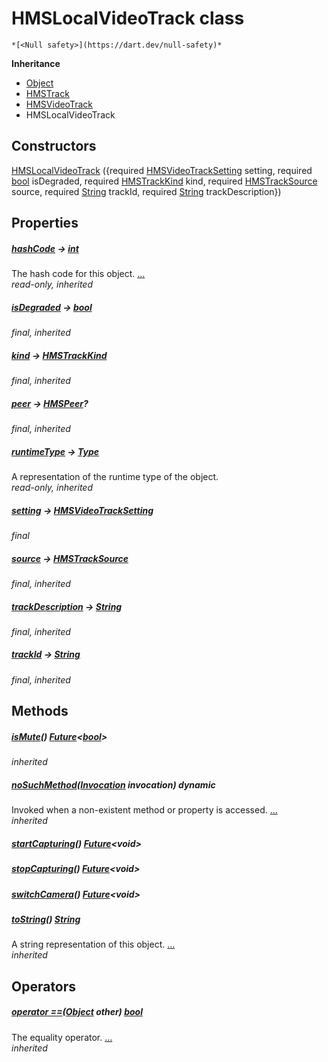 


# HMSLocalVideoTrack class






    *[<Null safety>](https://dart.dev/null-safety)*





**Inheritance**

- [Object](https://api.flutter.dev/flutter/dart-core/Object-class.html)
- [HMSTrack](../hmssdk_flutter/HMSTrack-class.md)
- [HMSVideoTrack](../hmssdk_flutter/HMSVideoTrack-class.md)
- HMSLocalVideoTrack






## Constructors

[HMSLocalVideoTrack](../hmssdk_flutter/HMSLocalVideoTrack/HMSLocalVideoTrack.md) ({required [HMSVideoTrackSetting](../hmssdk_flutter/HMSVideoTrackSetting-class.md) setting, required [bool](https://api.flutter.dev/flutter/dart-core/bool-class.html) isDegraded, required [HMSTrackKind](../hmssdk_flutter/HMSTrackKind-class.md) kind, required [HMSTrackSource](../hmssdk_flutter/HMSTrackSource-class.md) source, required [String](https://api.flutter.dev/flutter/dart-core/String-class.html) trackId, required [String](https://api.flutter.dev/flutter/dart-core/String-class.html) trackDescription})

    


## Properties

##### [hashCode](../hmssdk_flutter/HMSTrack/hashCode.md) &#8594; [int](https://api.flutter.dev/flutter/dart-core/int-class.html)



The hash code for this object. [...](../hmssdk_flutter/HMSTrack/hashCode.md)  
_read-only, inherited_



##### [isDegraded](../hmssdk_flutter/HMSVideoTrack/isDegraded.md) &#8594; [bool](https://api.flutter.dev/flutter/dart-core/bool-class.html)



   
_final, inherited_



##### [kind](../hmssdk_flutter/HMSTrack/kind.md) &#8594; [HMSTrackKind](../hmssdk_flutter/HMSTrackKind-class.md)



   
_final, inherited_



##### [peer](../hmssdk_flutter/HMSTrack/peer.md) &#8594; [HMSPeer](../hmssdk_flutter/HMSPeer-class.md)?



   
_final, inherited_



##### [runtimeType](https://api.flutter.dev/flutter/dart-core/Object/runtimeType.html) &#8594; [Type](https://api.flutter.dev/flutter/dart-core/Type-class.html)



A representation of the runtime type of the object.   
_read-only, inherited_



##### [setting](../hmssdk_flutter/HMSLocalVideoTrack/setting.md) &#8594; [HMSVideoTrackSetting](../hmssdk_flutter/HMSVideoTrackSetting-class.md)



   
_final_



##### [source](../hmssdk_flutter/HMSTrack/source.md) &#8594; [HMSTrackSource](../hmssdk_flutter/HMSTrackSource-class.md)



   
_final, inherited_



##### [trackDescription](../hmssdk_flutter/HMSTrack/trackDescription.md) &#8594; [String](https://api.flutter.dev/flutter/dart-core/String-class.html)



   
_final, inherited_



##### [trackId](../hmssdk_flutter/HMSTrack/trackId.md) &#8594; [String](https://api.flutter.dev/flutter/dart-core/String-class.html)



   
_final, inherited_




## Methods

##### [isMute](../hmssdk_flutter/HMSVideoTrack/isMute.md)() [Future](https://api.flutter.dev/flutter/dart-async/Future-class.html)&lt;[bool](https://api.flutter.dev/flutter/dart-core/bool-class.html)>



   
_inherited_



##### [noSuchMethod](https://api.flutter.dev/flutter/dart-core/Object/noSuchMethod.html)([Invocation](https://api.flutter.dev/flutter/dart-core/Invocation-class.html) invocation) dynamic



Invoked when a non-existent method or property is accessed. [...](https://api.flutter.dev/flutter/dart-core/Object/noSuchMethod.html)  
_inherited_



##### [startCapturing](../hmssdk_flutter/HMSLocalVideoTrack/startCapturing.md)() [Future](https://api.flutter.dev/flutter/dart-async/Future-class.html)&lt;void>



   




##### [stopCapturing](../hmssdk_flutter/HMSLocalVideoTrack/stopCapturing.md)() [Future](https://api.flutter.dev/flutter/dart-async/Future-class.html)&lt;void>



   




##### [switchCamera](../hmssdk_flutter/HMSLocalVideoTrack/switchCamera.md)() [Future](https://api.flutter.dev/flutter/dart-async/Future-class.html)&lt;void>



   




##### [toString](../hmssdk_flutter/HMSTrack/toString.md)() [String](https://api.flutter.dev/flutter/dart-core/String-class.html)



A string representation of this object. [...](../hmssdk_flutter/HMSTrack/toString.md)  
_inherited_




## Operators

##### [operator ==](../hmssdk_flutter/HMSTrack/operator_equals.md)([Object](https://api.flutter.dev/flutter/dart-core/Object-class.html) other) [bool](https://api.flutter.dev/flutter/dart-core/bool-class.html)



The equality operator. [...](../hmssdk_flutter/HMSTrack/operator_equals.md)  
_inherited_











